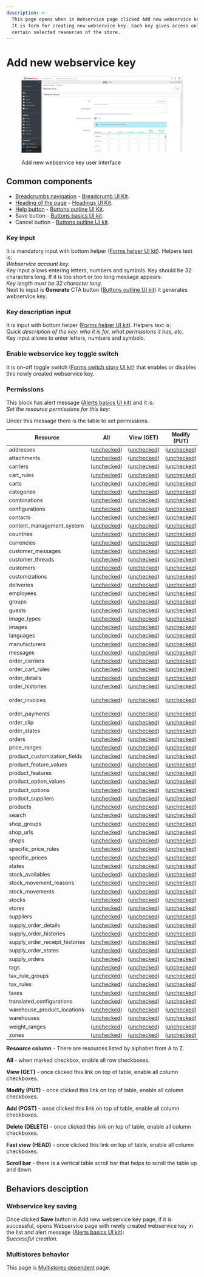```yaml
---
description: >-
  This page opens when in Webservice page clicked Add new webservice key button.
  It is form for creating new webservice key. Each key gives access only to
  certain selected resources of the store.
---
```


# Add new webservice key

<figure><img src="../../../../../../.gitbook/assets/image (1) (2) (3).png" alt=""><figcaption><p>Add new webservice key user interface</p></figcaption></figure>

## Common components

* [Breadcrumbs navigation](../../../../common-components/back-office-header/breadcrumbs.md) - [Breadcrumb UI Kit](https://build.prestashop.com/prestashop-ui-kit/?path=/story/breadcrumb--breadcrumb).
* [Heading of the page](../../../../common-components/back-office-header/heading-of-the-page.md) - [Headings UI Kit](https://build.prestashop.com/prestashop-ui-kit/?path=/story/headings--headings).
* [Help button](../../../../common-components/back-office-header/help-button.md) - [Buttons outline UI Kit](https://build.prestashop.com/prestashop-ui-kit/?path=/story/buttons--outline).
* Save button - [Buttons basics UI kit](https://build.prestashop.com/prestashop-ui-kit/?path=/story/buttons--basics).
* Cancel button - [Buttons outline UI kit](https://build.prestashop.com/prestashop-ui-kit/?path=/story/buttons--outline).

### Key input

It is mandatory input with bottom helper ([Forms helper UI kit](https://build.prestashop.com/prestashop-ui-kit/?path=/story/forms--helpers)). Helpers text is: \
_Webservice account key._ \
Key input allows entering letters, numbers and symbols. Key should be 32 characters long. If it is too short or too long message appears: \
_Key length must be 32 character long._\
Next to input is **Generate** CTA button ([Buttons outline UI kit](https://build.prestashop.com/prestashop-ui-kit/?path=/story/buttons--outline)) it generates webservice key.

### Key description input

It is input with bottom helper ([Forms helper UI kit](https://build.prestashop.com/prestashop-ui-kit/?path=/story/forms--helpers)). Helpers text is: \
_Quick description of the key: who it is for, what permissions it has, etc._\
Key input allows to enter letters, numbers and symbols.&#x20;

### Enable webservice key toggle switch

It is on-off toggle switch ([Forms switch story UI kit](https://build.prestashop.com/prestashop-ui-kit/?path=/story/forms--switch-story)) that enables or disables this newly created webservice key.

### Permissions

This block has alert message ([Alerts basics UI kit](https://build.prestashop.com/prestashop-ui-kit/?path=/story/alerts--basics)) and it is:\
_Set the resource permissions for this key:_

Under this message there is the table to set permissions.

| Resource                          | All                                                                                                           | View (GET)                                                                                                    | Modify (PUT)                                                                                                  | Add (POST)                                                                                                    | Delete (DELETE)                                                                                               | Fast view (HEAD)                                                                                              |
| --------------------------------- | ------------------------------------------------------------------------------------------------------------- | ------------------------------------------------------------------------------------------------------------- | ------------------------------------------------------------------------------------------------------------- | ------------------------------------------------------------------------------------------------------------- | ------------------------------------------------------------------------------------------------------------- | ------------------------------------------------------------------------------------------------------------- |
| addresses                         | ([unchecked](https://build.prestashop-project.org/prestashop-ui-kit/?path=/story/forms--stylised-checkboxes)) | ([unchecked](https://build.prestashop-project.org/prestashop-ui-kit/?path=/story/forms--stylised-checkboxes)) | ([unchecked](https://build.prestashop-project.org/prestashop-ui-kit/?path=/story/forms--stylised-checkboxes)) | ([unchecked](https://build.prestashop-project.org/prestashop-ui-kit/?path=/story/forms--stylised-checkboxes)) | ([unchecked](https://build.prestashop-project.org/prestashop-ui-kit/?path=/story/forms--stylised-checkboxes)) | ([unchecked](https://build.prestashop-project.org/prestashop-ui-kit/?path=/story/forms--stylised-checkboxes)) |
| attachments                       | ([unchecked](https://build.prestashop-project.org/prestashop-ui-kit/?path=/story/forms--stylised-checkboxes)) | ([unchecked](https://build.prestashop-project.org/prestashop-ui-kit/?path=/story/forms--stylised-checkboxes)) | ([unchecked](https://build.prestashop-project.org/prestashop-ui-kit/?path=/story/forms--stylised-checkboxes)) | ([unchecked](https://build.prestashop-project.org/prestashop-ui-kit/?path=/story/forms--stylised-checkboxes)) | ([unchecked](https://build.prestashop-project.org/prestashop-ui-kit/?path=/story/forms--stylised-checkboxes)) | ([unchecked](https://build.prestashop-project.org/prestashop-ui-kit/?path=/story/forms--stylised-checkboxes)) |
| carriers                          | ([unchecked](https://build.prestashop-project.org/prestashop-ui-kit/?path=/story/forms--stylised-checkboxes)) | ([unchecked](https://build.prestashop-project.org/prestashop-ui-kit/?path=/story/forms--stylised-checkboxes)) | ([unchecked](https://build.prestashop-project.org/prestashop-ui-kit/?path=/story/forms--stylised-checkboxes)) | ([unchecked](https://build.prestashop-project.org/prestashop-ui-kit/?path=/story/forms--stylised-checkboxes)) | ([unchecked](https://build.prestashop-project.org/prestashop-ui-kit/?path=/story/forms--stylised-checkboxes)) | ([unchecked](https://build.prestashop-project.org/prestashop-ui-kit/?path=/story/forms--stylised-checkboxes)) |
| cart\_rules                       | ([unchecked](https://build.prestashop-project.org/prestashop-ui-kit/?path=/story/forms--stylised-checkboxes)) | ([unchecked](https://build.prestashop-project.org/prestashop-ui-kit/?path=/story/forms--stylised-checkboxes)) | ([unchecked](https://build.prestashop-project.org/prestashop-ui-kit/?path=/story/forms--stylised-checkboxes)) | ([unchecked](https://build.prestashop-project.org/prestashop-ui-kit/?path=/story/forms--stylised-checkboxes)) | ([unchecked](https://build.prestashop-project.org/prestashop-ui-kit/?path=/story/forms--stylised-checkboxes)) | ([unchecked](https://build.prestashop-project.org/prestashop-ui-kit/?path=/story/forms--stylised-checkboxes)) |
| carts                             | ([unchecked](https://build.prestashop-project.org/prestashop-ui-kit/?path=/story/forms--stylised-checkboxes)) | ([unchecked](https://build.prestashop-project.org/prestashop-ui-kit/?path=/story/forms--stylised-checkboxes)) | ([unchecked](https://build.prestashop-project.org/prestashop-ui-kit/?path=/story/forms--stylised-checkboxes)) | ([unchecked](https://build.prestashop-project.org/prestashop-ui-kit/?path=/story/forms--stylised-checkboxes)) | ([unchecked](https://build.prestashop-project.org/prestashop-ui-kit/?path=/story/forms--stylised-checkboxes)) | ([unchecked](https://build.prestashop-project.org/prestashop-ui-kit/?path=/story/forms--stylised-checkboxes)) |
| categories                        | ([unchecked](https://build.prestashop-project.org/prestashop-ui-kit/?path=/story/forms--stylised-checkboxes)) | ([unchecked](https://build.prestashop-project.org/prestashop-ui-kit/?path=/story/forms--stylised-checkboxes)) | ([unchecked](https://build.prestashop-project.org/prestashop-ui-kit/?path=/story/forms--stylised-checkboxes)) | ([unchecked](https://build.prestashop-project.org/prestashop-ui-kit/?path=/story/forms--stylised-checkboxes)) | ([unchecked](https://build.prestashop-project.org/prestashop-ui-kit/?path=/story/forms--stylised-checkboxes)) | ([unchecked](https://build.prestashop-project.org/prestashop-ui-kit/?path=/story/forms--stylised-checkboxes)) |
| combinations                      | ([unchecked](https://build.prestashop-project.org/prestashop-ui-kit/?path=/story/forms--stylised-checkboxes)) | ([unchecked](https://build.prestashop-project.org/prestashop-ui-kit/?path=/story/forms--stylised-checkboxes)) | ([unchecked](https://build.prestashop-project.org/prestashop-ui-kit/?path=/story/forms--stylised-checkboxes)) | ([unchecked](https://build.prestashop-project.org/prestashop-ui-kit/?path=/story/forms--stylised-checkboxes)) | ([unchecked](https://build.prestashop-project.org/prestashop-ui-kit/?path=/story/forms--stylised-checkboxes)) | ([unchecked](https://build.prestashop-project.org/prestashop-ui-kit/?path=/story/forms--stylised-checkboxes)) |
| configurations                    | ([unchecked](https://build.prestashop-project.org/prestashop-ui-kit/?path=/story/forms--stylised-checkboxes)) | ([unchecked](https://build.prestashop-project.org/prestashop-ui-kit/?path=/story/forms--stylised-checkboxes)) | ([unchecked](https://build.prestashop-project.org/prestashop-ui-kit/?path=/story/forms--stylised-checkboxes)) | ([unchecked](https://build.prestashop-project.org/prestashop-ui-kit/?path=/story/forms--stylised-checkboxes)) | ([unchecked](https://build.prestashop-project.org/prestashop-ui-kit/?path=/story/forms--stylised-checkboxes)) | ([unchecked](https://build.prestashop-project.org/prestashop-ui-kit/?path=/story/forms--stylised-checkboxes)) |
| contacts                          | ([unchecked](https://build.prestashop-project.org/prestashop-ui-kit/?path=/story/forms--stylised-checkboxes)) | ([unchecked](https://build.prestashop-project.org/prestashop-ui-kit/?path=/story/forms--stylised-checkboxes)) | ([unchecked](https://build.prestashop-project.org/prestashop-ui-kit/?path=/story/forms--stylised-checkboxes)) | ([unchecked](https://build.prestashop-project.org/prestashop-ui-kit/?path=/story/forms--stylised-checkboxes)) | ([unchecked](https://build.prestashop-project.org/prestashop-ui-kit/?path=/story/forms--stylised-checkboxes)) | ([unchecked](https://build.prestashop-project.org/prestashop-ui-kit/?path=/story/forms--stylised-checkboxes)) |
| content\_management\_system       | ([unchecked](https://build.prestashop-project.org/prestashop-ui-kit/?path=/story/forms--stylised-checkboxes)) | ([unchecked](https://build.prestashop-project.org/prestashop-ui-kit/?path=/story/forms--stylised-checkboxes)) | ([unchecked](https://build.prestashop-project.org/prestashop-ui-kit/?path=/story/forms--stylised-checkboxes)) | ([unchecked](https://build.prestashop-project.org/prestashop-ui-kit/?path=/story/forms--stylised-checkboxes)) | ([unchecked](https://build.prestashop-project.org/prestashop-ui-kit/?path=/story/forms--stylised-checkboxes)) | ([unchecked](https://build.prestashop-project.org/prestashop-ui-kit/?path=/story/forms--stylised-checkboxes)) |
| countries                         | ([unchecked](https://build.prestashop-project.org/prestashop-ui-kit/?path=/story/forms--stylised-checkboxes)) | ([unchecked](https://build.prestashop-project.org/prestashop-ui-kit/?path=/story/forms--stylised-checkboxes)) | ([unchecked](https://build.prestashop-project.org/prestashop-ui-kit/?path=/story/forms--stylised-checkboxes)) | ([unchecked](https://build.prestashop-project.org/prestashop-ui-kit/?path=/story/forms--stylised-checkboxes)) | ([unchecked](https://build.prestashop-project.org/prestashop-ui-kit/?path=/story/forms--stylised-checkboxes)) | ([unchecked](https://build.prestashop-project.org/prestashop-ui-kit/?path=/story/forms--stylised-checkboxes)) |
| currencies                        | ([unchecked](https://build.prestashop-project.org/prestashop-ui-kit/?path=/story/forms--stylised-checkboxes)) | ([unchecked](https://build.prestashop-project.org/prestashop-ui-kit/?path=/story/forms--stylised-checkboxes)) | ([unchecked](https://build.prestashop-project.org/prestashop-ui-kit/?path=/story/forms--stylised-checkboxes)) | ([unchecked](https://build.prestashop-project.org/prestashop-ui-kit/?path=/story/forms--stylised-checkboxes)) | ([unchecked](https://build.prestashop-project.org/prestashop-ui-kit/?path=/story/forms--stylised-checkboxes)) | ([unchecked](https://build.prestashop-project.org/prestashop-ui-kit/?path=/story/forms--stylised-checkboxes)) |
| customer\_messages                | ([unchecked](https://build.prestashop-project.org/prestashop-ui-kit/?path=/story/forms--stylised-checkboxes)) | ([unchecked](https://build.prestashop-project.org/prestashop-ui-kit/?path=/story/forms--stylised-checkboxes)) | ([unchecked](https://build.prestashop-project.org/prestashop-ui-kit/?path=/story/forms--stylised-checkboxes)) | ([unchecked](https://build.prestashop-project.org/prestashop-ui-kit/?path=/story/forms--stylised-checkboxes)) | ([unchecked](https://build.prestashop-project.org/prestashop-ui-kit/?path=/story/forms--stylised-checkboxes)) | ([unchecked](https://build.prestashop-project.org/prestashop-ui-kit/?path=/story/forms--stylised-checkboxes)) |
| customer\_threads                 | ([unchecked](https://build.prestashop-project.org/prestashop-ui-kit/?path=/story/forms--stylised-checkboxes)) | ([unchecked](https://build.prestashop-project.org/prestashop-ui-kit/?path=/story/forms--stylised-checkboxes)) | ([unchecked](https://build.prestashop-project.org/prestashop-ui-kit/?path=/story/forms--stylised-checkboxes)) | ([unchecked](https://build.prestashop-project.org/prestashop-ui-kit/?path=/story/forms--stylised-checkboxes)) | ([unchecked](https://build.prestashop-project.org/prestashop-ui-kit/?path=/story/forms--stylised-checkboxes)) | ([unchecked](https://build.prestashop-project.org/prestashop-ui-kit/?path=/story/forms--stylised-checkboxes)) |
| customers                         | ([unchecked](https://build.prestashop-project.org/prestashop-ui-kit/?path=/story/forms--stylised-checkboxes)) | ([unchecked](https://build.prestashop-project.org/prestashop-ui-kit/?path=/story/forms--stylised-checkboxes)) | ([unchecked](https://build.prestashop-project.org/prestashop-ui-kit/?path=/story/forms--stylised-checkboxes)) | ([unchecked](https://build.prestashop-project.org/prestashop-ui-kit/?path=/story/forms--stylised-checkboxes)) | ([unchecked](https://build.prestashop-project.org/prestashop-ui-kit/?path=/story/forms--stylised-checkboxes)) | ([unchecked](https://build.prestashop-project.org/prestashop-ui-kit/?path=/story/forms--stylised-checkboxes)) |
| customizations                    | ([unchecked](https://build.prestashop-project.org/prestashop-ui-kit/?path=/story/forms--stylised-checkboxes)) | ([unchecked](https://build.prestashop-project.org/prestashop-ui-kit/?path=/story/forms--stylised-checkboxes)) | ([unchecked](https://build.prestashop-project.org/prestashop-ui-kit/?path=/story/forms--stylised-checkboxes)) | ([unchecked](https://build.prestashop-project.org/prestashop-ui-kit/?path=/story/forms--stylised-checkboxes)) | ([unchecked](https://build.prestashop-project.org/prestashop-ui-kit/?path=/story/forms--stylised-checkboxes)) | ([unchecked](https://build.prestashop-project.org/prestashop-ui-kit/?path=/story/forms--stylised-checkboxes)) |
| deliveries                        | ([unchecked](https://build.prestashop-project.org/prestashop-ui-kit/?path=/story/forms--stylised-checkboxes)) | ([unchecked](https://build.prestashop-project.org/prestashop-ui-kit/?path=/story/forms--stylised-checkboxes)) | ([unchecked](https://build.prestashop-project.org/prestashop-ui-kit/?path=/story/forms--stylised-checkboxes)) | ([unchecked](https://build.prestashop-project.org/prestashop-ui-kit/?path=/story/forms--stylised-checkboxes)) | ([unchecked](https://build.prestashop-project.org/prestashop-ui-kit/?path=/story/forms--stylised-checkboxes)) | ([unchecked](https://build.prestashop-project.org/prestashop-ui-kit/?path=/story/forms--stylised-checkboxes)) |
| employees                         | ([unchecked](https://build.prestashop-project.org/prestashop-ui-kit/?path=/story/forms--stylised-checkboxes)) | ([unchecked](https://build.prestashop-project.org/prestashop-ui-kit/?path=/story/forms--stylised-checkboxes)) | ([unchecked](https://build.prestashop-project.org/prestashop-ui-kit/?path=/story/forms--stylised-checkboxes)) | ([unchecked](https://build.prestashop-project.org/prestashop-ui-kit/?path=/story/forms--stylised-checkboxes)) | ([unchecked](https://build.prestashop-project.org/prestashop-ui-kit/?path=/story/forms--stylised-checkboxes)) | ([unchecked](https://build.prestashop-project.org/prestashop-ui-kit/?path=/story/forms--stylised-checkboxes)) |
| groups                            | ([unchecked](https://build.prestashop-project.org/prestashop-ui-kit/?path=/story/forms--stylised-checkboxes)) | ([unchecked](https://build.prestashop-project.org/prestashop-ui-kit/?path=/story/forms--stylised-checkboxes)) | ([unchecked](https://build.prestashop-project.org/prestashop-ui-kit/?path=/story/forms--stylised-checkboxes)) | ([unchecked](https://build.prestashop-project.org/prestashop-ui-kit/?path=/story/forms--stylised-checkboxes)) | ([unchecked](https://build.prestashop-project.org/prestashop-ui-kit/?path=/story/forms--stylised-checkboxes)) | ([unchecked](https://build.prestashop-project.org/prestashop-ui-kit/?path=/story/forms--stylised-checkboxes)) |
| guests                            | ([unchecked](https://build.prestashop-project.org/prestashop-ui-kit/?path=/story/forms--stylised-checkboxes)) | ([unchecked](https://build.prestashop-project.org/prestashop-ui-kit/?path=/story/forms--stylised-checkboxes)) | ([unchecked](https://build.prestashop-project.org/prestashop-ui-kit/?path=/story/forms--stylised-checkboxes)) | ([unchecked](https://build.prestashop-project.org/prestashop-ui-kit/?path=/story/forms--stylised-checkboxes)) | ([unchecked](https://build.prestashop-project.org/prestashop-ui-kit/?path=/story/forms--stylised-checkboxes)) | ([unchecked](https://build.prestashop-project.org/prestashop-ui-kit/?path=/story/forms--stylised-checkboxes)) |
| image\_types                      | ([unchecked](https://build.prestashop-project.org/prestashop-ui-kit/?path=/story/forms--stylised-checkboxes)) | ([unchecked](https://build.prestashop-project.org/prestashop-ui-kit/?path=/story/forms--stylised-checkboxes)) | ([unchecked](https://build.prestashop-project.org/prestashop-ui-kit/?path=/story/forms--stylised-checkboxes)) | ([unchecked](https://build.prestashop-project.org/prestashop-ui-kit/?path=/story/forms--stylised-checkboxes)) | ([unchecked](https://build.prestashop-project.org/prestashop-ui-kit/?path=/story/forms--stylised-checkboxes)) | ([unchecked](https://build.prestashop-project.org/prestashop-ui-kit/?path=/story/forms--stylised-checkboxes)) |
| images                            | ([unchecked](https://build.prestashop-project.org/prestashop-ui-kit/?path=/story/forms--stylised-checkboxes)) | ([unchecked](https://build.prestashop-project.org/prestashop-ui-kit/?path=/story/forms--stylised-checkboxes)) | ([unchecked](https://build.prestashop-project.org/prestashop-ui-kit/?path=/story/forms--stylised-checkboxes)) | ([unchecked](https://build.prestashop-project.org/prestashop-ui-kit/?path=/story/forms--stylised-checkboxes)) | ([unchecked](https://build.prestashop-project.org/prestashop-ui-kit/?path=/story/forms--stylised-checkboxes)) | ([unchecked](https://build.prestashop-project.org/prestashop-ui-kit/?path=/story/forms--stylised-checkboxes)) |
| languages                         | ([unchecked](https://build.prestashop-project.org/prestashop-ui-kit/?path=/story/forms--stylised-checkboxes)) | ([unchecked](https://build.prestashop-project.org/prestashop-ui-kit/?path=/story/forms--stylised-checkboxes)) | ([unchecked](https://build.prestashop-project.org/prestashop-ui-kit/?path=/story/forms--stylised-checkboxes)) | ([unchecked](https://build.prestashop-project.org/prestashop-ui-kit/?path=/story/forms--stylised-checkboxes)) | ([unchecked](https://build.prestashop-project.org/prestashop-ui-kit/?path=/story/forms--stylised-checkboxes)) | ([unchecked](https://build.prestashop-project.org/prestashop-ui-kit/?path=/story/forms--stylised-checkboxes)) |
| manufacturers                     | ([unchecked](https://build.prestashop-project.org/prestashop-ui-kit/?path=/story/forms--stylised-checkboxes)) | ([unchecked](https://build.prestashop-project.org/prestashop-ui-kit/?path=/story/forms--stylised-checkboxes)) | ([unchecked](https://build.prestashop-project.org/prestashop-ui-kit/?path=/story/forms--stylised-checkboxes)) | ([unchecked](https://build.prestashop-project.org/prestashop-ui-kit/?path=/story/forms--stylised-checkboxes)) | ([unchecked](https://build.prestashop-project.org/prestashop-ui-kit/?path=/story/forms--stylised-checkboxes)) | ([unchecked](https://build.prestashop-project.org/prestashop-ui-kit/?path=/story/forms--stylised-checkboxes)) |
| messages                          | ([unchecked](https://build.prestashop-project.org/prestashop-ui-kit/?path=/story/forms--stylised-checkboxes)) | ([unchecked](https://build.prestashop-project.org/prestashop-ui-kit/?path=/story/forms--stylised-checkboxes)) | ([unchecked](https://build.prestashop-project.org/prestashop-ui-kit/?path=/story/forms--stylised-checkboxes)) | ([unchecked](https://build.prestashop-project.org/prestashop-ui-kit/?path=/story/forms--stylised-checkboxes)) | ([unchecked](https://build.prestashop-project.org/prestashop-ui-kit/?path=/story/forms--stylised-checkboxes)) | ([unchecked](https://build.prestashop-project.org/prestashop-ui-kit/?path=/story/forms--stylised-checkboxes)) |
| order\_carriers                   | ([unchecked](https://build.prestashop-project.org/prestashop-ui-kit/?path=/story/forms--stylised-checkboxes)) | ([unchecked](https://build.prestashop-project.org/prestashop-ui-kit/?path=/story/forms--stylised-checkboxes)) | ([unchecked](https://build.prestashop-project.org/prestashop-ui-kit/?path=/story/forms--stylised-checkboxes)) | ([unchecked](https://build.prestashop-project.org/prestashop-ui-kit/?path=/story/forms--stylised-checkboxes)) | ([unchecked](https://build.prestashop-project.org/prestashop-ui-kit/?path=/story/forms--stylised-checkboxes)) | ([unchecked](https://build.prestashop-project.org/prestashop-ui-kit/?path=/story/forms--stylised-checkboxes)) |
| order\_cart\_rules                | ([unchecked](https://build.prestashop-project.org/prestashop-ui-kit/?path=/story/forms--stylised-checkboxes)) | ([unchecked](https://build.prestashop-project.org/prestashop-ui-kit/?path=/story/forms--stylised-checkboxes)) | ([unchecked](https://build.prestashop-project.org/prestashop-ui-kit/?path=/story/forms--stylised-checkboxes)) | ([unchecked](https://build.prestashop-project.org/prestashop-ui-kit/?path=/story/forms--stylised-checkboxes)) | ([unchecked](https://build.prestashop-project.org/prestashop-ui-kit/?path=/story/forms--stylised-checkboxes)) | ([unchecked](https://build.prestashop-project.org/prestashop-ui-kit/?path=/story/forms--stylised-checkboxes)) |
| order\_details                    | ([unchecked](https://build.prestashop-project.org/prestashop-ui-kit/?path=/story/forms--stylised-checkboxes)) | ([unchecked](https://build.prestashop-project.org/prestashop-ui-kit/?path=/story/forms--stylised-checkboxes)) | ([unchecked](https://build.prestashop-project.org/prestashop-ui-kit/?path=/story/forms--stylised-checkboxes)) | ([unchecked](https://build.prestashop-project.org/prestashop-ui-kit/?path=/story/forms--stylised-checkboxes)) | ([unchecked](https://build.prestashop-project.org/prestashop-ui-kit/?path=/story/forms--stylised-checkboxes)) | ([unchecked](https://build.prestashop-project.org/prestashop-ui-kit/?path=/story/forms--stylised-checkboxes)) |
| order\_histories                  | ([unchecked](https://build.prestashop-project.org/prestashop-ui-kit/?path=/story/forms--stylised-checkboxes)) | ([unchecked](https://build.prestashop-project.org/prestashop-ui-kit/?path=/story/forms--stylised-checkboxes)) | ([unchecked](https://build.prestashop-project.org/prestashop-ui-kit/?path=/story/forms--stylised-checkboxes)) | ([unchecked](https://build.prestashop-project.org/prestashop-ui-kit/?path=/story/forms--stylised-checkboxes)) | ([unchecked](https://build.prestashop-project.org/prestashop-ui-kit/?path=/story/forms--stylised-checkboxes)) | ([unchecked](https://build.prestashop-project.org/prestashop-ui-kit/?path=/story/forms--stylised-checkboxes)) |
| <p>order_invoices<br></p>         | ([unchecked](https://build.prestashop-project.org/prestashop-ui-kit/?path=/story/forms--stylised-checkboxes)) | ([unchecked](https://build.prestashop-project.org/prestashop-ui-kit/?path=/story/forms--stylised-checkboxes)) | ([unchecked](https://build.prestashop-project.org/prestashop-ui-kit/?path=/story/forms--stylised-checkboxes)) | ([unchecked](https://build.prestashop-project.org/prestashop-ui-kit/?path=/story/forms--stylised-checkboxes)) | ([unchecked](https://build.prestashop-project.org/prestashop-ui-kit/?path=/story/forms--stylised-checkboxes)) | ([unchecked](https://build.prestashop-project.org/prestashop-ui-kit/?path=/story/forms--stylised-checkboxes)) |
| order\_payments                   | ([unchecked](https://build.prestashop-project.org/prestashop-ui-kit/?path=/story/forms--stylised-checkboxes)) | ([unchecked](https://build.prestashop-project.org/prestashop-ui-kit/?path=/story/forms--stylised-checkboxes)) | ([unchecked](https://build.prestashop-project.org/prestashop-ui-kit/?path=/story/forms--stylised-checkboxes)) | ([unchecked](https://build.prestashop-project.org/prestashop-ui-kit/?path=/story/forms--stylised-checkboxes)) | ([unchecked](https://build.prestashop-project.org/prestashop-ui-kit/?path=/story/forms--stylised-checkboxes)) | ([unchecked](https://build.prestashop-project.org/prestashop-ui-kit/?path=/story/forms--stylised-checkboxes)) |
| order\_slip                       | ([unchecked](https://build.prestashop-project.org/prestashop-ui-kit/?path=/story/forms--stylised-checkboxes)) | ([unchecked](https://build.prestashop-project.org/prestashop-ui-kit/?path=/story/forms--stylised-checkboxes)) | ([unchecked](https://build.prestashop-project.org/prestashop-ui-kit/?path=/story/forms--stylised-checkboxes)) | ([unchecked](https://build.prestashop-project.org/prestashop-ui-kit/?path=/story/forms--stylised-checkboxes)) | ([unchecked](https://build.prestashop-project.org/prestashop-ui-kit/?path=/story/forms--stylised-checkboxes)) | ([unchecked](https://build.prestashop-project.org/prestashop-ui-kit/?path=/story/forms--stylised-checkboxes)) |
| order\_states                     | ([unchecked](https://build.prestashop-project.org/prestashop-ui-kit/?path=/story/forms--stylised-checkboxes)) | ([unchecked](https://build.prestashop-project.org/prestashop-ui-kit/?path=/story/forms--stylised-checkboxes)) | ([unchecked](https://build.prestashop-project.org/prestashop-ui-kit/?path=/story/forms--stylised-checkboxes)) | ([unchecked](https://build.prestashop-project.org/prestashop-ui-kit/?path=/story/forms--stylised-checkboxes)) | ([unchecked](https://build.prestashop-project.org/prestashop-ui-kit/?path=/story/forms--stylised-checkboxes)) | ([unchecked](https://build.prestashop-project.org/prestashop-ui-kit/?path=/story/forms--stylised-checkboxes)) |
| orders                            | ([unchecked](https://build.prestashop-project.org/prestashop-ui-kit/?path=/story/forms--stylised-checkboxes)) | ([unchecked](https://build.prestashop-project.org/prestashop-ui-kit/?path=/story/forms--stylised-checkboxes)) | ([unchecked](https://build.prestashop-project.org/prestashop-ui-kit/?path=/story/forms--stylised-checkboxes)) | ([unchecked](https://build.prestashop-project.org/prestashop-ui-kit/?path=/story/forms--stylised-checkboxes)) | ([unchecked](https://build.prestashop-project.org/prestashop-ui-kit/?path=/story/forms--stylised-checkboxes)) | ([unchecked](https://build.prestashop-project.org/prestashop-ui-kit/?path=/story/forms--stylised-checkboxes)) |
| price\_ranges                     | ([unchecked](https://build.prestashop-project.org/prestashop-ui-kit/?path=/story/forms--stylised-checkboxes)) | ([unchecked](https://build.prestashop-project.org/prestashop-ui-kit/?path=/story/forms--stylised-checkboxes)) | ([unchecked](https://build.prestashop-project.org/prestashop-ui-kit/?path=/story/forms--stylised-checkboxes)) | ([unchecked](https://build.prestashop-project.org/prestashop-ui-kit/?path=/story/forms--stylised-checkboxes)) | ([unchecked](https://build.prestashop-project.org/prestashop-ui-kit/?path=/story/forms--stylised-checkboxes)) | ([unchecked](https://build.prestashop-project.org/prestashop-ui-kit/?path=/story/forms--stylised-checkboxes)) |
| product\_customization\_fields    | ([unchecked](https://build.prestashop-project.org/prestashop-ui-kit/?path=/story/forms--stylised-checkboxes)) | ([unchecked](https://build.prestashop-project.org/prestashop-ui-kit/?path=/story/forms--stylised-checkboxes)) | ([unchecked](https://build.prestashop-project.org/prestashop-ui-kit/?path=/story/forms--stylised-checkboxes)) | ([unchecked](https://build.prestashop-project.org/prestashop-ui-kit/?path=/story/forms--stylised-checkboxes)) | ([unchecked](https://build.prestashop-project.org/prestashop-ui-kit/?path=/story/forms--stylised-checkboxes)) | ([unchecked](https://build.prestashop-project.org/prestashop-ui-kit/?path=/story/forms--stylised-checkboxes)) |
| product\_feature\_values          | ([unchecked](https://build.prestashop-project.org/prestashop-ui-kit/?path=/story/forms--stylised-checkboxes)) | ([unchecked](https://build.prestashop-project.org/prestashop-ui-kit/?path=/story/forms--stylised-checkboxes)) | ([unchecked](https://build.prestashop-project.org/prestashop-ui-kit/?path=/story/forms--stylised-checkboxes)) | ([unchecked](https://build.prestashop-project.org/prestashop-ui-kit/?path=/story/forms--stylised-checkboxes)) | ([unchecked](https://build.prestashop-project.org/prestashop-ui-kit/?path=/story/forms--stylised-checkboxes)) | ([unchecked](https://build.prestashop-project.org/prestashop-ui-kit/?path=/story/forms--stylised-checkboxes)) |
| product\_features                 | ([unchecked](https://build.prestashop-project.org/prestashop-ui-kit/?path=/story/forms--stylised-checkboxes)) | ([unchecked](https://build.prestashop-project.org/prestashop-ui-kit/?path=/story/forms--stylised-checkboxes)) | ([unchecked](https://build.prestashop-project.org/prestashop-ui-kit/?path=/story/forms--stylised-checkboxes)) | ([unchecked](https://build.prestashop-project.org/prestashop-ui-kit/?path=/story/forms--stylised-checkboxes)) | ([unchecked](https://build.prestashop-project.org/prestashop-ui-kit/?path=/story/forms--stylised-checkboxes)) | ([unchecked](https://build.prestashop-project.org/prestashop-ui-kit/?path=/story/forms--stylised-checkboxes)) |
| product\_option\_values           | ([unchecked](https://build.prestashop-project.org/prestashop-ui-kit/?path=/story/forms--stylised-checkboxes)) | ([unchecked](https://build.prestashop-project.org/prestashop-ui-kit/?path=/story/forms--stylised-checkboxes)) | ([unchecked](https://build.prestashop-project.org/prestashop-ui-kit/?path=/story/forms--stylised-checkboxes)) | ([unchecked](https://build.prestashop-project.org/prestashop-ui-kit/?path=/story/forms--stylised-checkboxes)) | ([unchecked](https://build.prestashop-project.org/prestashop-ui-kit/?path=/story/forms--stylised-checkboxes)) | ([unchecked](https://build.prestashop-project.org/prestashop-ui-kit/?path=/story/forms--stylised-checkboxes)) |
| product\_options                  | ([unchecked](https://build.prestashop-project.org/prestashop-ui-kit/?path=/story/forms--stylised-checkboxes)) | ([unchecked](https://build.prestashop-project.org/prestashop-ui-kit/?path=/story/forms--stylised-checkboxes)) | ([unchecked](https://build.prestashop-project.org/prestashop-ui-kit/?path=/story/forms--stylised-checkboxes)) | ([unchecked](https://build.prestashop-project.org/prestashop-ui-kit/?path=/story/forms--stylised-checkboxes)) | ([unchecked](https://build.prestashop-project.org/prestashop-ui-kit/?path=/story/forms--stylised-checkboxes)) | ([unchecked](https://build.prestashop-project.org/prestashop-ui-kit/?path=/story/forms--stylised-checkboxes)) |
| product\_suppliers                | ([unchecked](https://build.prestashop-project.org/prestashop-ui-kit/?path=/story/forms--stylised-checkboxes)) | ([unchecked](https://build.prestashop-project.org/prestashop-ui-kit/?path=/story/forms--stylised-checkboxes)) | ([unchecked](https://build.prestashop-project.org/prestashop-ui-kit/?path=/story/forms--stylised-checkboxes)) | ([unchecked](https://build.prestashop-project.org/prestashop-ui-kit/?path=/story/forms--stylised-checkboxes)) | ([unchecked](https://build.prestashop-project.org/prestashop-ui-kit/?path=/story/forms--stylised-checkboxes)) | ([unchecked](https://build.prestashop-project.org/prestashop-ui-kit/?path=/story/forms--stylised-checkboxes)) |
| products                          | ([unchecked](https://build.prestashop-project.org/prestashop-ui-kit/?path=/story/forms--stylised-checkboxes)) | ([unchecked](https://build.prestashop-project.org/prestashop-ui-kit/?path=/story/forms--stylised-checkboxes)) | ([unchecked](https://build.prestashop-project.org/prestashop-ui-kit/?path=/story/forms--stylised-checkboxes)) | ([unchecked](https://build.prestashop-project.org/prestashop-ui-kit/?path=/story/forms--stylised-checkboxes)) | ([unchecked](https://build.prestashop-project.org/prestashop-ui-kit/?path=/story/forms--stylised-checkboxes)) | ([unchecked](https://build.prestashop-project.org/prestashop-ui-kit/?path=/story/forms--stylised-checkboxes)) |
| search                            | ([unchecked](https://build.prestashop-project.org/prestashop-ui-kit/?path=/story/forms--stylised-checkboxes)) | ([unchecked](https://build.prestashop-project.org/prestashop-ui-kit/?path=/story/forms--stylised-checkboxes)) | ([unchecked](https://build.prestashop-project.org/prestashop-ui-kit/?path=/story/forms--stylised-checkboxes)) | ([unchecked](https://build.prestashop-project.org/prestashop-ui-kit/?path=/story/forms--stylised-checkboxes)) | ([unchecked](https://build.prestashop-project.org/prestashop-ui-kit/?path=/story/forms--stylised-checkboxes)) | ([unchecked](https://build.prestashop-project.org/prestashop-ui-kit/?path=/story/forms--stylised-checkboxes)) |
| shop\_groups                      | ([unchecked](https://build.prestashop-project.org/prestashop-ui-kit/?path=/story/forms--stylised-checkboxes)) | ([unchecked](https://build.prestashop-project.org/prestashop-ui-kit/?path=/story/forms--stylised-checkboxes)) | ([unchecked](https://build.prestashop-project.org/prestashop-ui-kit/?path=/story/forms--stylised-checkboxes)) | ([unchecked](https://build.prestashop-project.org/prestashop-ui-kit/?path=/story/forms--stylised-checkboxes)) | ([unchecked](https://build.prestashop-project.org/prestashop-ui-kit/?path=/story/forms--stylised-checkboxes)) | ([unchecked](https://build.prestashop-project.org/prestashop-ui-kit/?path=/story/forms--stylised-checkboxes)) |
| shop\_urls                        | ([unchecked](https://build.prestashop-project.org/prestashop-ui-kit/?path=/story/forms--stylised-checkboxes)) | ([unchecked](https://build.prestashop-project.org/prestashop-ui-kit/?path=/story/forms--stylised-checkboxes)) | ([unchecked](https://build.prestashop-project.org/prestashop-ui-kit/?path=/story/forms--stylised-checkboxes)) | ([unchecked](https://build.prestashop-project.org/prestashop-ui-kit/?path=/story/forms--stylised-checkboxes)) | ([unchecked](https://build.prestashop-project.org/prestashop-ui-kit/?path=/story/forms--stylised-checkboxes)) | ([unchecked](https://build.prestashop-project.org/prestashop-ui-kit/?path=/story/forms--stylised-checkboxes)) |
| shops                             | ([unchecked](https://build.prestashop-project.org/prestashop-ui-kit/?path=/story/forms--stylised-checkboxes)) | ([unchecked](https://build.prestashop-project.org/prestashop-ui-kit/?path=/story/forms--stylised-checkboxes)) | ([unchecked](https://build.prestashop-project.org/prestashop-ui-kit/?path=/story/forms--stylised-checkboxes)) | ([unchecked](https://build.prestashop-project.org/prestashop-ui-kit/?path=/story/forms--stylised-checkboxes)) | ([unchecked](https://build.prestashop-project.org/prestashop-ui-kit/?path=/story/forms--stylised-checkboxes)) | ([unchecked](https://build.prestashop-project.org/prestashop-ui-kit/?path=/story/forms--stylised-checkboxes)) |
| specific\_price\_rules            | ([unchecked](https://build.prestashop-project.org/prestashop-ui-kit/?path=/story/forms--stylised-checkboxes)) | ([unchecked](https://build.prestashop-project.org/prestashop-ui-kit/?path=/story/forms--stylised-checkboxes)) | ([unchecked](https://build.prestashop-project.org/prestashop-ui-kit/?path=/story/forms--stylised-checkboxes)) | ([unchecked](https://build.prestashop-project.org/prestashop-ui-kit/?path=/story/forms--stylised-checkboxes)) | ([unchecked](https://build.prestashop-project.org/prestashop-ui-kit/?path=/story/forms--stylised-checkboxes)) | ([unchecked](https://build.prestashop-project.org/prestashop-ui-kit/?path=/story/forms--stylised-checkboxes)) |
| specific\_prices                  | ([unchecked](https://build.prestashop-project.org/prestashop-ui-kit/?path=/story/forms--stylised-checkboxes)) | ([unchecked](https://build.prestashop-project.org/prestashop-ui-kit/?path=/story/forms--stylised-checkboxes)) | ([unchecked](https://build.prestashop-project.org/prestashop-ui-kit/?path=/story/forms--stylised-checkboxes)) | ([unchecked](https://build.prestashop-project.org/prestashop-ui-kit/?path=/story/forms--stylised-checkboxes)) | ([unchecked](https://build.prestashop-project.org/prestashop-ui-kit/?path=/story/forms--stylised-checkboxes)) | ([unchecked](https://build.prestashop-project.org/prestashop-ui-kit/?path=/story/forms--stylised-checkboxes)) |
| states                            | ([unchecked](https://build.prestashop-project.org/prestashop-ui-kit/?path=/story/forms--stylised-checkboxes)) | ([unchecked](https://build.prestashop-project.org/prestashop-ui-kit/?path=/story/forms--stylised-checkboxes)) | ([unchecked](https://build.prestashop-project.org/prestashop-ui-kit/?path=/story/forms--stylised-checkboxes)) | ([unchecked](https://build.prestashop-project.org/prestashop-ui-kit/?path=/story/forms--stylised-checkboxes)) | ([unchecked](https://build.prestashop-project.org/prestashop-ui-kit/?path=/story/forms--stylised-checkboxes)) | ([unchecked](https://build.prestashop-project.org/prestashop-ui-kit/?path=/story/forms--stylised-checkboxes)) |
| stock\_availables                 | ([unchecked](https://build.prestashop-project.org/prestashop-ui-kit/?path=/story/forms--stylised-checkboxes)) | ([unchecked](https://build.prestashop-project.org/prestashop-ui-kit/?path=/story/forms--stylised-checkboxes)) | ([unchecked](https://build.prestashop-project.org/prestashop-ui-kit/?path=/story/forms--stylised-checkboxes)) | ([unchecked](https://build.prestashop-project.org/prestashop-ui-kit/?path=/story/forms--stylised-checkboxes)) | ([unchecked](https://build.prestashop-project.org/prestashop-ui-kit/?path=/story/forms--stylised-checkboxes)) | ([unchecked](https://build.prestashop-project.org/prestashop-ui-kit/?path=/story/forms--stylised-checkboxes)) |
| stock\_movement\_reasons          | ([unchecked](https://build.prestashop-project.org/prestashop-ui-kit/?path=/story/forms--stylised-checkboxes)) | ([unchecked](https://build.prestashop-project.org/prestashop-ui-kit/?path=/story/forms--stylised-checkboxes)) | ([unchecked](https://build.prestashop-project.org/prestashop-ui-kit/?path=/story/forms--stylised-checkboxes)) | ([unchecked](https://build.prestashop-project.org/prestashop-ui-kit/?path=/story/forms--stylised-checkboxes)) | ([unchecked](https://build.prestashop-project.org/prestashop-ui-kit/?path=/story/forms--stylised-checkboxes)) | ([unchecked](https://build.prestashop-project.org/prestashop-ui-kit/?path=/story/forms--stylised-checkboxes)) |
| stock\_movements                  | ([unchecked](https://build.prestashop-project.org/prestashop-ui-kit/?path=/story/forms--stylised-checkboxes)) | ([unchecked](https://build.prestashop-project.org/prestashop-ui-kit/?path=/story/forms--stylised-checkboxes)) | ([unchecked](https://build.prestashop-project.org/prestashop-ui-kit/?path=/story/forms--stylised-checkboxes)) | ([unchecked](https://build.prestashop-project.org/prestashop-ui-kit/?path=/story/forms--stylised-checkboxes)) | ([unchecked](https://build.prestashop-project.org/prestashop-ui-kit/?path=/story/forms--stylised-checkboxes)) | ([unchecked](https://build.prestashop-project.org/prestashop-ui-kit/?path=/story/forms--stylised-checkboxes)) |
| stocks                            | ([unchecked](https://build.prestashop-project.org/prestashop-ui-kit/?path=/story/forms--stylised-checkboxes)) | ([unchecked](https://build.prestashop-project.org/prestashop-ui-kit/?path=/story/forms--stylised-checkboxes)) | ([unchecked](https://build.prestashop-project.org/prestashop-ui-kit/?path=/story/forms--stylised-checkboxes)) | ([unchecked](https://build.prestashop-project.org/prestashop-ui-kit/?path=/story/forms--stylised-checkboxes)) | ([unchecked](https://build.prestashop-project.org/prestashop-ui-kit/?path=/story/forms--stylised-checkboxes)) | ([unchecked](https://build.prestashop-project.org/prestashop-ui-kit/?path=/story/forms--stylised-checkboxes)) |
| stores                            | ([unchecked](https://build.prestashop-project.org/prestashop-ui-kit/?path=/story/forms--stylised-checkboxes)) | ([unchecked](https://build.prestashop-project.org/prestashop-ui-kit/?path=/story/forms--stylised-checkboxes)) | ([unchecked](https://build.prestashop-project.org/prestashop-ui-kit/?path=/story/forms--stylised-checkboxes)) | ([unchecked](https://build.prestashop-project.org/prestashop-ui-kit/?path=/story/forms--stylised-checkboxes)) | ([unchecked](https://build.prestashop-project.org/prestashop-ui-kit/?path=/story/forms--stylised-checkboxes)) | ([unchecked](https://build.prestashop-project.org/prestashop-ui-kit/?path=/story/forms--stylised-checkboxes)) |
| suppliers                         | ([unchecked](https://build.prestashop-project.org/prestashop-ui-kit/?path=/story/forms--stylised-checkboxes)) | ([unchecked](https://build.prestashop-project.org/prestashop-ui-kit/?path=/story/forms--stylised-checkboxes)) | ([unchecked](https://build.prestashop-project.org/prestashop-ui-kit/?path=/story/forms--stylised-checkboxes)) | ([unchecked](https://build.prestashop-project.org/prestashop-ui-kit/?path=/story/forms--stylised-checkboxes)) | ([unchecked](https://build.prestashop-project.org/prestashop-ui-kit/?path=/story/forms--stylised-checkboxes)) | ([unchecked](https://build.prestashop-project.org/prestashop-ui-kit/?path=/story/forms--stylised-checkboxes)) |
| supply\_order\_details            | ([unchecked](https://build.prestashop-project.org/prestashop-ui-kit/?path=/story/forms--stylised-checkboxes)) | ([unchecked](https://build.prestashop-project.org/prestashop-ui-kit/?path=/story/forms--stylised-checkboxes)) | ([unchecked](https://build.prestashop-project.org/prestashop-ui-kit/?path=/story/forms--stylised-checkboxes)) | ([unchecked](https://build.prestashop-project.org/prestashop-ui-kit/?path=/story/forms--stylised-checkboxes)) | ([unchecked](https://build.prestashop-project.org/prestashop-ui-kit/?path=/story/forms--stylised-checkboxes)) | ([unchecked](https://build.prestashop-project.org/prestashop-ui-kit/?path=/story/forms--stylised-checkboxes)) |
| supply\_order\_histories          | ([unchecked](https://build.prestashop-project.org/prestashop-ui-kit/?path=/story/forms--stylised-checkboxes)) | ([unchecked](https://build.prestashop-project.org/prestashop-ui-kit/?path=/story/forms--stylised-checkboxes)) | ([unchecked](https://build.prestashop-project.org/prestashop-ui-kit/?path=/story/forms--stylised-checkboxes)) | ([unchecked](https://build.prestashop-project.org/prestashop-ui-kit/?path=/story/forms--stylised-checkboxes)) | ([unchecked](https://build.prestashop-project.org/prestashop-ui-kit/?path=/story/forms--stylised-checkboxes)) | ([unchecked](https://build.prestashop-project.org/prestashop-ui-kit/?path=/story/forms--stylised-checkboxes)) |
| supply\_order\_receipt\_histories | ([unchecked](https://build.prestashop-project.org/prestashop-ui-kit/?path=/story/forms--stylised-checkboxes)) | ([unchecked](https://build.prestashop-project.org/prestashop-ui-kit/?path=/story/forms--stylised-checkboxes)) | ([unchecked](https://build.prestashop-project.org/prestashop-ui-kit/?path=/story/forms--stylised-checkboxes)) | ([unchecked](https://build.prestashop-project.org/prestashop-ui-kit/?path=/story/forms--stylised-checkboxes)) | ([unchecked](https://build.prestashop-project.org/prestashop-ui-kit/?path=/story/forms--stylised-checkboxes)) | ([unchecked](https://build.prestashop-project.org/prestashop-ui-kit/?path=/story/forms--stylised-checkboxes)) |
| supply\_order\_states             | ([unchecked](https://build.prestashop-project.org/prestashop-ui-kit/?path=/story/forms--stylised-checkboxes)) | ([unchecked](https://build.prestashop-project.org/prestashop-ui-kit/?path=/story/forms--stylised-checkboxes)) | ([unchecked](https://build.prestashop-project.org/prestashop-ui-kit/?path=/story/forms--stylised-checkboxes)) | ([unchecked](https://build.prestashop-project.org/prestashop-ui-kit/?path=/story/forms--stylised-checkboxes)) | ([unchecked](https://build.prestashop-project.org/prestashop-ui-kit/?path=/story/forms--stylised-checkboxes)) | ([unchecked](https://build.prestashop-project.org/prestashop-ui-kit/?path=/story/forms--stylised-checkboxes)) |
| supply\_orders                    | ([unchecked](https://build.prestashop-project.org/prestashop-ui-kit/?path=/story/forms--stylised-checkboxes)) | ([unchecked](https://build.prestashop-project.org/prestashop-ui-kit/?path=/story/forms--stylised-checkboxes)) | ([unchecked](https://build.prestashop-project.org/prestashop-ui-kit/?path=/story/forms--stylised-checkboxes)) | ([unchecked](https://build.prestashop-project.org/prestashop-ui-kit/?path=/story/forms--stylised-checkboxes)) | ([unchecked](https://build.prestashop-project.org/prestashop-ui-kit/?path=/story/forms--stylised-checkboxes)) | ([unchecked](https://build.prestashop-project.org/prestashop-ui-kit/?path=/story/forms--stylised-checkboxes)) |
| tags                              | ([unchecked](https://build.prestashop-project.org/prestashop-ui-kit/?path=/story/forms--stylised-checkboxes)) | ([unchecked](https://build.prestashop-project.org/prestashop-ui-kit/?path=/story/forms--stylised-checkboxes)) | ([unchecked](https://build.prestashop-project.org/prestashop-ui-kit/?path=/story/forms--stylised-checkboxes)) | ([unchecked](https://build.prestashop-project.org/prestashop-ui-kit/?path=/story/forms--stylised-checkboxes)) | ([unchecked](https://build.prestashop-project.org/prestashop-ui-kit/?path=/story/forms--stylised-checkboxes)) | ([unchecked](https://build.prestashop-project.org/prestashop-ui-kit/?path=/story/forms--stylised-checkboxes)) |
| tax\_rule\_groups                 | ([unchecked](https://build.prestashop-project.org/prestashop-ui-kit/?path=/story/forms--stylised-checkboxes)) | ([unchecked](https://build.prestashop-project.org/prestashop-ui-kit/?path=/story/forms--stylised-checkboxes)) | ([unchecked](https://build.prestashop-project.org/prestashop-ui-kit/?path=/story/forms--stylised-checkboxes)) | ([unchecked](https://build.prestashop-project.org/prestashop-ui-kit/?path=/story/forms--stylised-checkboxes)) | ([unchecked](https://build.prestashop-project.org/prestashop-ui-kit/?path=/story/forms--stylised-checkboxes)) | ([unchecked](https://build.prestashop-project.org/prestashop-ui-kit/?path=/story/forms--stylised-checkboxes)) |
| tax\_rules                        | ([unchecked](https://build.prestashop-project.org/prestashop-ui-kit/?path=/story/forms--stylised-checkboxes)) | ([unchecked](https://build.prestashop-project.org/prestashop-ui-kit/?path=/story/forms--stylised-checkboxes)) | ([unchecked](https://build.prestashop-project.org/prestashop-ui-kit/?path=/story/forms--stylised-checkboxes)) | ([unchecked](https://build.prestashop-project.org/prestashop-ui-kit/?path=/story/forms--stylised-checkboxes)) | ([unchecked](https://build.prestashop-project.org/prestashop-ui-kit/?path=/story/forms--stylised-checkboxes)) | ([unchecked](https://build.prestashop-project.org/prestashop-ui-kit/?path=/story/forms--stylised-checkboxes)) |
| taxes                             | ([unchecked](https://build.prestashop-project.org/prestashop-ui-kit/?path=/story/forms--stylised-checkboxes)) | ([unchecked](https://build.prestashop-project.org/prestashop-ui-kit/?path=/story/forms--stylised-checkboxes)) | ([unchecked](https://build.prestashop-project.org/prestashop-ui-kit/?path=/story/forms--stylised-checkboxes)) | ([unchecked](https://build.prestashop-project.org/prestashop-ui-kit/?path=/story/forms--stylised-checkboxes)) | ([unchecked](https://build.prestashop-project.org/prestashop-ui-kit/?path=/story/forms--stylised-checkboxes)) | ([unchecked](https://build.prestashop-project.org/prestashop-ui-kit/?path=/story/forms--stylised-checkboxes)) |
| translated\_configurations        | ([unchecked](https://build.prestashop-project.org/prestashop-ui-kit/?path=/story/forms--stylised-checkboxes)) | ([unchecked](https://build.prestashop-project.org/prestashop-ui-kit/?path=/story/forms--stylised-checkboxes)) | ([unchecked](https://build.prestashop-project.org/prestashop-ui-kit/?path=/story/forms--stylised-checkboxes)) | ([unchecked](https://build.prestashop-project.org/prestashop-ui-kit/?path=/story/forms--stylised-checkboxes)) | ([unchecked](https://build.prestashop-project.org/prestashop-ui-kit/?path=/story/forms--stylised-checkboxes)) | ([unchecked](https://build.prestashop-project.org/prestashop-ui-kit/?path=/story/forms--stylised-checkboxes)) |
| warehouse\_product\_locations     | ([unchecked](https://build.prestashop-project.org/prestashop-ui-kit/?path=/story/forms--stylised-checkboxes)) | ([unchecked](https://build.prestashop-project.org/prestashop-ui-kit/?path=/story/forms--stylised-checkboxes)) | ([unchecked](https://build.prestashop-project.org/prestashop-ui-kit/?path=/story/forms--stylised-checkboxes)) | ([unchecked](https://build.prestashop-project.org/prestashop-ui-kit/?path=/story/forms--stylised-checkboxes)) | ([unchecked](https://build.prestashop-project.org/prestashop-ui-kit/?path=/story/forms--stylised-checkboxes)) | ([unchecked](https://build.prestashop-project.org/prestashop-ui-kit/?path=/story/forms--stylised-checkboxes)) |
| warehouses                        | ([unchecked](https://build.prestashop-project.org/prestashop-ui-kit/?path=/story/forms--stylised-checkboxes)) | ([unchecked](https://build.prestashop-project.org/prestashop-ui-kit/?path=/story/forms--stylised-checkboxes)) | ([unchecked](https://build.prestashop-project.org/prestashop-ui-kit/?path=/story/forms--stylised-checkboxes)) | ([unchecked](https://build.prestashop-project.org/prestashop-ui-kit/?path=/story/forms--stylised-checkboxes)) | ([unchecked](https://build.prestashop-project.org/prestashop-ui-kit/?path=/story/forms--stylised-checkboxes)) | ([unchecked](https://build.prestashop-project.org/prestashop-ui-kit/?path=/story/forms--stylised-checkboxes)) |
| weight\_ranges                    | ([unchecked](https://build.prestashop-project.org/prestashop-ui-kit/?path=/story/forms--stylised-checkboxes)) | ([unchecked](https://build.prestashop-project.org/prestashop-ui-kit/?path=/story/forms--stylised-checkboxes)) | ([unchecked](https://build.prestashop-project.org/prestashop-ui-kit/?path=/story/forms--stylised-checkboxes)) | ([unchecked](https://build.prestashop-project.org/prestashop-ui-kit/?path=/story/forms--stylised-checkboxes)) | ([unchecked](https://build.prestashop-project.org/prestashop-ui-kit/?path=/story/forms--stylised-checkboxes)) | ([unchecked](https://build.prestashop-project.org/prestashop-ui-kit/?path=/story/forms--stylised-checkboxes)) |
| zones                             | ([unchecked](https://build.prestashop-project.org/prestashop-ui-kit/?path=/story/forms--stylised-checkboxes)) | ([unchecked](https://build.prestashop-project.org/prestashop-ui-kit/?path=/story/forms--stylised-checkboxes)) | ([unchecked](https://build.prestashop-project.org/prestashop-ui-kit/?path=/story/forms--stylised-checkboxes)) | ([unchecked](https://build.prestashop-project.org/prestashop-ui-kit/?path=/story/forms--stylised-checkboxes)) | ([unchecked](https://build.prestashop-project.org/prestashop-ui-kit/?path=/story/forms--stylised-checkboxes)) | ([unchecked](https://build.prestashop-project.org/prestashop-ui-kit/?path=/story/forms--stylised-checkboxes)) |

**Resource column** - There are resources listed by alphabet from A to Z.

**All** - when marked checkbox, enable all row checkboxes.

**View (GET)** - once clicked this link on top of table, enable all column checkboxes.

**Modify (PUT)** - once clicked this link on top of table, enable all column checkboxes.

**Add (POST)** - once clicked this link on top of table, enable all column checkboxes.

**Delete (DELETE)** - once clicked this link on top of table, enable all column checkboxes.

**Fast view (HEAD)** - once clicked this link on top of table, enable all column checkboxes.

**Scroll bar** - there is a vertical table scroll bar that helps to scroll the table up and down.

###

## Behaviors desciption

### Webservice key saving

Once clicked **Save** button in Add new webservice key page, if it is successful, opens Webservice page with newly created webservice key in the list and alert message ([Alerts basics UI kit](https://build.prestashop.com/prestashop-ui-kit/?path=/story/alerts--basics)):\
_Successful creation._

### Multistores behavior

This page is [Multistores dependent](../../../../common-components/multistore-component/multistores-dependent.md) page.
